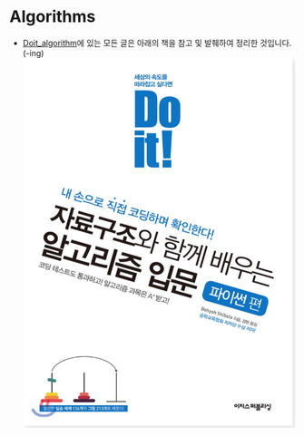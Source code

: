 # Algorithms  
  
  - [Doit_algorithm](https://github.com/musicjae/Algorithms/tree/master/Doit_algorithm)에 있는 모든 글은 아래의 책을 참고 및 발췌하여 정리한 것입니다. (-ing) 
  ![Do it](https://github.com/musicjae/Algorithms/blob/master/img/doit.png)
